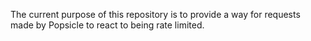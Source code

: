 The current purpose of this repository is to provide a way for requests made by Popsicle to react to being rate limited.